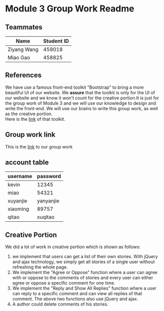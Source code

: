 # Module 3 Group Work Readme

## Teammates
|Name|Student ID|
|----|----------|
|Ziyang Wang|459018|
|Miao Gao|458825|

## References
We have use a famous front-end toolkit "Bootstrap" to bring a more beautiful UI of our website. We **assure** that the toolkit is only for the UI of our website and we know it won't count for the creative portion.It is just for the group work of Module 3 and we will use our knowledge to design and write the front-end. We will use our brains to write this group work, as well as the creative portion.  
Here is the [link](https://getbootstrap.com) of that toolkit.

## Group work link
This is the [link](http://majorkevin.me/CSE503M3-G) to our group work

## account table
|username| password|
|--------|---------|
|kevin   | 12345   |
|miao    |54321    |
|xuyanjie| yanyanjie|
|xiaoming|89757|
|qitao | xuqitao|

## Creative Portion
We did a lot of work in creative portion which is shown as follows:  
1. we implement that users can get a list of their own stories. With jQuery and ajax technology, we simply get all stories of a single user without refreshing the whole page.  
2. We implement the "Agree or Oppose" function where a user can agree with or oppose to the comments of stories and every user can either agree or oppose a specific comment for one time.  
3. We implement the "Reply and Show All Replies" function where a user can reply to a specific comment and can view all replies of that comment. The above two functions also use jQuery and ajax.  
4. A author could delete comments of his stories.